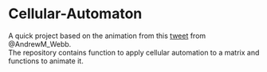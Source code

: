 # Cellular-Automaton

A quick project based on the animation from this [tweet](https://twitter.com/AndrewM_Webb/status/1236274167437197320) from @AndrewM_Webb.  
The repository contains function to apply cellular automation to a matrix and functions to animate it.